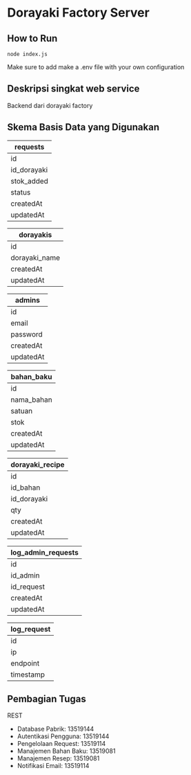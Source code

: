 # Dorayaki Factory Server

## How to Run
```
node index.js
```
Make sure to add make a .env file with your own configuration

## Deskripsi singkat web service
Backend dari dorayaki factory

## Skema Basis Data yang Digunakan
| requests    |
| ----------- |
| id          |
| id_dorayaki |
| stok_added  |
| status      |
| createdAt   |
| updatedAt   |

| dorayakis     |
| ------------- |
| id            |
| dorayaki_name |
| createdAt     |
| updatedAt     |

| admins    |
| --------- |
| id        |
| email     |
| password  |
| createdAt |
| updatedAt |

| bahan_baku |
| ---------- |
| id         |
| nama_bahan |
| satuan     |
| stok       |
| createdAt  |
| updatedAt  |

| dorayaki_recipe |
| --------------- |
| id              |
| id_bahan        |
| id_dorayaki     |
| qty             |
| createdAt       |
| updatedAt       |

| log_admin_requests |
| ------------------ |
| id                 |
| id_admin           |
| id_request         |
| createdAt          |
| updatedAt          |

| log_request |
| ----------- |
| id          |
| ip          |
| endpoint    |
| timestamp   |

## Pembagian Tugas

REST
- Database Pabrik: 13519144
- Autentikasi Pengguna: 13519144
- Pengelolaan Request: 13519114
- Manajemen Bahan Baku: 13519081
- Manajemen Resep: 13519081
- Notifikasi Email: 13519114